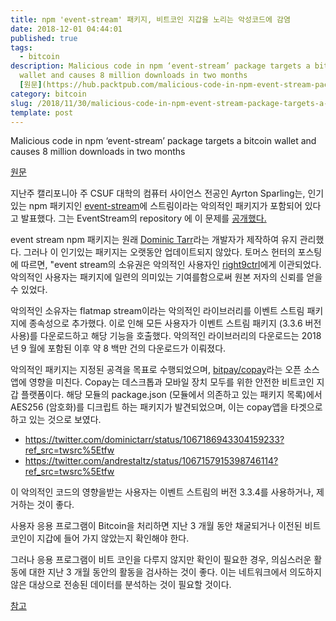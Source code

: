```yaml
---
title: npm 'event-stream' 패키지, 비트코인 지갑을 노리는 악성코드에 감염
date: 2018-12-01 04:44:01
published: true
tags:
  - bitcoin
description: Malicious code in npm ‘event-stream’ package targets a bitcoin
  wallet and causes 8 million downloads in two months
  [원문](https://hub.packtpub.com/malicious-code-in-npm-event-stream-package-targets-a-b...
category: bitcoin
slug: /2018/11/30/malicious-code-in-npm-event-stream-package-targets-a-bitcoin-wallet/
template: post
---
```


Malicious code in npm ‘event-stream’ package targets a bitcoin wallet and causes 8 million downloads in two months

[원문](https://hub.packtpub.com/malicious-code-in-npm-event-stream-package-targets-a-bitcoin-wallet-and-causes-8-million-downloads-in-two-months/)

지난주 캘리포니아 주 CSUF 대학의 컴퓨터 사이언스 전공인 Ayrton Sparling는, 인기있는 npm 패키지인 [event-stream](https://github.com/dominictarr/event-stream)에 스트림이라는 악의적인 패키지가 포함되어 있다고 발표했다. 그는 EventStream의 repository 에 이 문제를 [공개했다.](https://github.com/dominictarr/event-stream/issues/116)

event stream npm 패키지는 원래 [Dominic Tarr](https://github.com/dominictarr)라는 개발자가 제작하여 유지 관리했다. 그러나 이 인기있는 패키지는 오랫동안 업데이트되지 않았다. 토머스 헌터의 포스팅에 따르면, "event stream의 소유권은 악의적인 사용자인 [right9ctrl](https://github.com/right9ctrl)에게 이관되었다. 악의적인 사용자는 패키지에 일련의 의미있는 기여를함으로써 원본 저자의 신뢰를 얻을 수 있었다.

악의적인 소유자는 flatmap stream이라는 악의적인 라이브러리를 이벤트 스트림 패키지에 종속성으로 추가했다. 이로 인해 모든 사용자가 이벤트 스트림 패키지 (3.3.6 버전 사용)를 다운로드하고 해당 기능을 호출했다. 악의적인 라이브러리의 다운로드는 2018년 9 월에 포함된 이후 약 8 백만 건의 다운로드가 이뤄졌다.

악의적인 패키지는 지정된 공격을 목표로 수행되었으며, [bitpay/copay](https://github.com/bitpay/copay)라는 오픈 소스 앱에 영향을 미친다. Copay는 데스크톱과 모바일 장치 모두를 위한 안전한 비트코인 지갑 플랫폼이다. 해당 모듈의 package.json (모듈에서 의존하고 있는 패키지 목록)에서 AES256 (암호화)를 디크립트 하는 패키지가 발견되었으며, 이는 copay앱을 타겟으로 하고 있는 것으로 보였다.

- https://twitter.com/dominictarr/status/1067186943304159233?ref_src=twsrc%5Etfw
- https://twitter.com/andrestaltz/status/1067157915398746114?ref_src=twsrc%5Etfw

이 악의적인 코드의 영향을받는 사용자는 이벤트 스트림의 버전 3.3.4를 사용하거나, 제거하는 것이 좋다.

사용자 응용 프로그램이 Bitcoin을 처리하면 지난 3 개월 동안 채굴되거나 이전된 비트 코인이 지갑에 들어 가지 않았는지 확인해야 한다.

그러나 응용 프로그램이 비트 코인을 다루지 않지만 확인이 필요한 경우, 의심스러운 활동에 대한 지난 3 개월 동안의 활동을 검사하는 것이 좋다. 이는 네트워크에서 의도하지 않은 대상으로 전송된 데이터를 분석하는 것이 필요할 것이다.

[참고](https://github.com/dominictarr/event-stream/issues/116)
